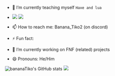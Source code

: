 - 🌱 I’m currently teaching myself `Haxe and lua`
- ![](https://github.com/bananaTiko/bananaTiko/assets/111482265/1b913002-6dad-43ff-a39f-184bcf671eb9) ![](https://github.com/bananaTiko/bananaTiko/assets/111482265/57c3dd49-293f-4441-b774-a847b37b12b3)


- 📫 How to reach me: Banana_Tiko2 (on discord)
- ⚡ Fun fact: 
- 🔭 I’m currently working on FNF (related) projects

- 😄 Pronouns: He/Him


![bananaTiko's GitHub stats](https://github-readme-stats.vercel.app/api?username=bananaTiko&show_icons=true&theme=dark)
![](https://github-readme-stats.vercel.app/api/top-langs/?username=bananaTiko&layout=compact&show_icons=true&theme=dark)
